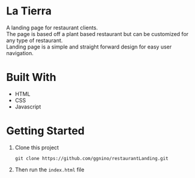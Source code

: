 # La Tierra

A landing page for restaurant clients.\
The page is based off a plant based restaurant but can be customized for any type of restaurant.\
Landing page is a simple and straight forward design for easy user navigation.

# Built With

<ul>
<li>HTML</li>
<li>CSS</li>
<li>Javascript</li>
</ul>

# Getting Started

<ol>
<li>Clone this project <p><code>git clone https://github.com/ggnino/restaurantLanding.git</code></p></li>
<li>Then run the <code>index.html</code> file</li>
</ol>
